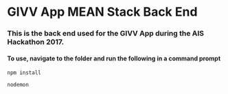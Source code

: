 # GIVV App MEAN Stack Back End

### This is the back end used for the GIVV App during the AIS Hackathon 2017.

#### To use, navigate to the folder and run the following in a command prompt
```
npm install
```
```
nodemon
```

